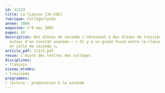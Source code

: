 ```yaml
---
id: 11123
title: La liaison [3e-2de]
rubrique: Collège/lycée
annee: 2004
magazine: n°9 mai 2005
pages: 10
description: Des élèves de seconde s’adressent à des élèves de troisième et témoignent
  autour d’un constat unanime – « Il y a un grand fossé entre la classe de troisième
  et celle de seconde »…
article_pdf: 11123.pdf
revue: L’école des lettres des collèges
disciplines:
- français
niveau_etudes:
- troisième
programmes:
- lecture - préparation à la seconde
---
```

